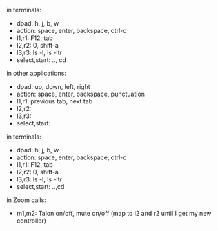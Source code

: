 

in terminals:
- dpad: h, j, b, w
- action: space, enter, backspace, ctrl-c
- l1,r1: F12, tab
- l2,r2: 0, shift-a
- l3,r3: ls -l, ls -ltr
- select,start: .., cd




in other applications:
- dpad: up, down, left, right
- action: space, enter, backspace, punctuation
- l1,r1: previous tab, next tab
- l2,r2: 
- l3,r3: 
- select,start: 



in terminals:
- dpad: h, j, b, w
- action: space, enter, backspace, ctrl-c
- l1,r1: F12, tab
- l2,r2: 0, shift-a
- l3,r3: ls -l, ls -ltr
- select,start: ..,cd

in Zoom calls:
- m1,m2: Talon on/off, mute on/off
(map to l2 and r2 until I get my new controller)













